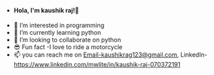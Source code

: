 - #### Hola, I'm kaushik raj!👋
- 👀 I’m interested in programming
- 🌱 I’m currently learning python
- 💞️ I’m looking to collaborate on python
- 😎 Fun fact -I love to ride a motorcycle 
- 📫 you can reach me on Email-kaushikrag123@gmail.com, LinkedIn-https://www.linkedin.com/mwlite/in/kaushik-raj-070372191

<!---
kaushikthecoder6200/kaushikthecoder6200 is a ✨ special ✨ repository because its `README.md` (this file) appears on your GitHub profile.
You can click the Preview link to take a look at your changes.
--->
